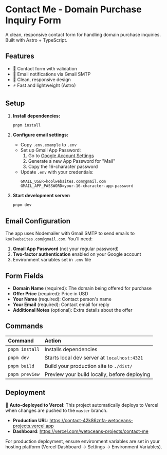 # Contact Me - Domain Purchase Inquiry Form

A clean, responsive contact form for handling domain purchase inquiries. Built with Astro + TypeScript.

## Features

- 📝 Contact form with validation
- 📧 Email notifications via Gmail SMTP
- 🎨 Clean, responsive design
- ⚡ Fast and lightweight (Astro)

## Setup

1. **Install dependencies:**
   ```bash
   pnpm install
   ```

2. **Configure email settings:**
   - Copy `.env.example` to `.env`
   - Set up Gmail App Password:
     1. Go to [Google Account Settings](https://myaccount.google.com/apppasswords)
     2. Generate a new App Password for "Mail"
     3. Copy the 16-character password
   - Update `.env` with your credentials:
     ```
     GMAIL_USER=koolwebsites.com@gmail.com
     GMAIL_APP_PASSWORD=your-16-character-app-password
     ```

3. **Start development server:**
   ```bash
   pnpm dev
   ```

## Email Configuration

The app uses Nodemailer with Gmail SMTP to send emails to `koolwebsites.com@gmail.com`. You'll need:

1. **Gmail App Password** (not your regular password)
2. **Two-factor authentication** enabled on your Google account
3. Environment variables set in `.env` file

## Form Fields

- **Domain Name** (required): The domain being offered for purchase
- **Offer Price** (required): Price in USD
- **Your Name** (required): Contact person's name  
- **Your Email** (required): Contact email for reply
- **Additional Notes** (optional): Extra details about the offer

## Commands

| Command                   | Action                                           |
| :------------------------ | :----------------------------------------------- |
| `pnpm install`            | Installs dependencies                            |
| `pnpm dev`                | Starts local dev server at `localhost:4321`     |
| `pnpm build`              | Build your production site to `./dist/`          |
| `pnpm preview`            | Preview your build locally, before deploying     |

## Deployment

🚀 **Auto-deployed to Vercel**: This project automatically deploys to Vercel when changes are pushed to the `master` branch.

- **Production URL**: https://contact-42k86znfa-wetoceans-projects.vercel.app
- **Dashboard**: https://vercel.com/wetoceans-projects/contact-me

For production deployment, ensure environment variables are set in your hosting platform (Vercel Dashboard → Settings → Environment Variables).
